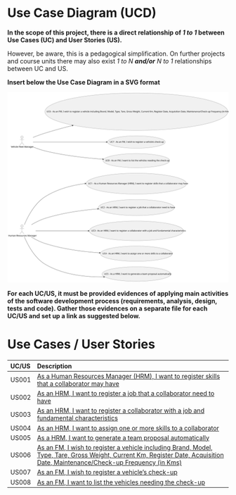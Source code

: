# Use Case Diagram (UCD)

**In the scope of this project, there is a direct relationship of _1 to 1_ between Use Cases (UC) and User Stories (US).**

However, be aware, this is a pedagogical simplification. On further projects and course units there may also exist _1 to N **and/or** N to 1_ relationships between UC and US.

**Insert below the Use Case Diagram in a SVG format**

![Use Case Diagram](svg/use-case-diagram.svg)

**For each UC/US, it must be provided evidences of applying main activities of the software development process (requirements, analysis, design, tests and code). Gather those evidences on a separate file for each UC/US and set up a link as suggested below.**

# Use Cases / User Stories

| UC/US | Description                                                                                                                                                                                            |                   
|:------|:-------------------------------------------------------------------------------------------------------------------------------------------------------------------------------------------------------|
| US001 | [As a Human Resources Manager (HRM), I want to register skills that a collaborator may have](../../us001/Readme.md)                                                                                    |
| US002 | [As an HRM, I want to register a job that a collaborator need to have](../../us002/Readme.md)                                                                                                          |
| US003 | [As an HRM, I want to register a collaborator with a job and fundamental characteristics](../../us003/Readme.md)                                                                                       |
| US004 | [As an HRM, I want to assign one or more skills to a collaborator](../../us004/Readme.md)                                                                                                              |
| US005 | [As a HRM, I want to generate a team proposal automatically](../../us005/Readme.md)                                                                                                                    |
| US006 | [As an FM, I wish to register a vehicle including Brand, Model, Type, Tare, Gross Weight, Current Km, Register Date, Acquisition Date, Maintenance/Check-up Frequency (in Kms)](../../us006/Readme.md) |
| US007 | [ As an FM, I wish to register a vehicle’s check-up](../../us007/Readme.md)                                                                                                                            |
|US008| [As an FM, I want to list the vehicles needing the check-up](../../us008/Readme.md )                                                                                                                   |
